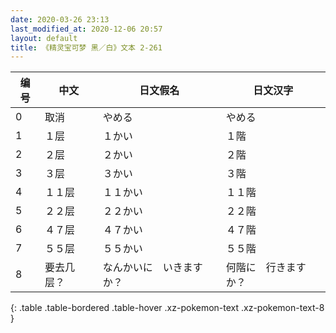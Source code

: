 ```yaml
---
date: 2020-03-26 23:13
last_modified_at: 2020-12-06 20:57
layout: default
title: 《精灵宝可梦 黑／白》文本 2-261
---
```

| 编号 | 中文 | 日文假名 | 日文汉字 |
| ---- | ---- | ---- | --- |
| 0 | 取消 | やめる | やめる |
| 1 | １层 | １かい | １階 |
| 2 | ２层 | ２かい | ２階 |
| 3 | ３层 | ３かい | ３階 |
| 4 | １１层 | １１かい | １１階 |
| 5 | ２２层 | ２２かい | ２２階 |
| 6 | ４７层 | ４７かい | ４７階 |
| 7 | ５５层 | ５５かい | ５５階 |
| 8 | 要去几层？ | なんかいに　いきますか？ | 何階に　行きますか？ |
{: .table .table-bordered .table-hover .xz-pokemon-text .xz-pokemon-text-8 }